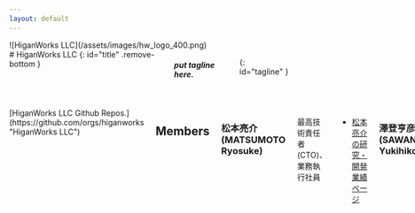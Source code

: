 ```yaml
---
layout: default
---
```


<div class="four columns">
![HiganWorks LLC](/assets/images/hw_logo_400.png)
</div>

<div class="eight columns offset-by-four">
# HiganWorks LLC
{: id="title" .remove-bottom }

##### put tagline here.
{: id="tagline" }
</div>

<div class="sixteen columns">
<hr />
</div>

<div class="sixteen columns">
[HiganWorks LLC Github Repos.](https://github.com/orgs/higanworks "HiganWorks LLC")


## Members

### 松本亮介 (MATSUMOTO Ryosuke)

最高技術責任者(CTO)、業務執行社員

- [松本亮介の研究・開発業績ページ](http://research.matsumoto-r.jp/ "松本亮介の研究・開発業績ページ")

### 澤登亨彦 (SAWANOBORI Yukihiko)

最高経営責任者(CEO)、業務執行社員

- [sawanoboly.net(Blog)](http://www.sawanoboly.net/ "sawanoboly.net")
- [sawanoboly - Qiita](http://qiita.com/sawanoboly "sawanoboly - Qiita")
- [Yukihiko Sawanobori(Facebook)](https://www.facebook.com/yukihiko.sawanobori "Yukihiko Sawanobori")
- [Twitter](https://twitter.com/sawanoboly)


## Works

- [Opsrock｜AWS OpsWorks, Chef を使用した自動化システムインテグレーション](http://opsrock.in/ "Opsrock｜AWS OpsWorks, Opscode Chef を使用した自動化システムインテグレーション")
- [Team Shinobi(Facebook Pages)](https://www.facebook.com/pages/Team-Shinobi/146001442153994 "Team Shinobi")
- [Giraffi DevOps(Facebook Pages)](https://www.facebook.com/giraffi.devops "Giraffi DevOps")

</div>
